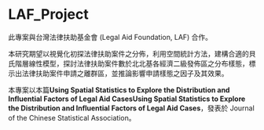 # LAF_Project

此專案與台灣法律扶助基金會 (Legal Aid Foundation, LAF) 合作。

本研究期望以視覺化初探法律扶助案件之分佈，利用空間統計方法，建構合適的貝氏階層線性模型，探討法律扶助案件數於北北基各經濟二級發佈區之分布樣態，標示出法律扶助案件申請之離群區，並推論影響申請樣態之因子及其效果。

本專案以本篇**Using Spatial Statistics to Explore the Distribution and Influential Factors of Legal Aid CasesUsing Spatial Statistics to Explore the Distribution and Influential Factors of Legal Aid Cases**，發表於 Journal of the Chinese Statistical Association。
